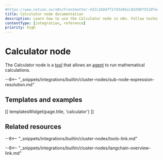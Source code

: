 ```yaml
---
#https://www.notion.so/n8n/Frontmatter-432c2b8dff1f43d4b1c8d20075510fe4
title: Calculator node documentation
description: Learn how to use the Calculator node in n8n. Follow technical documentation to integrate Calculator node into your workflows.
contentType: [integration, reference]
priority: high
---
```


# Calculator node

The Calculator node is a [tool](/glossary.md#ai-tool) that allows an [agent](/glossary.md#ai-agent) to run mathematical calculations.

--8<-- "_snippets/integrations/builtin/cluster-nodes/sub-node-expression-resolution.md"

## Templates and examples

<!-- see https://www.notion.so/n8n/Pull-in-templates-for-the-integrations-pages-37c716837b804d30a33b47475f6e3780 -->
[[ templatesWidget(page.title, 'calculator') ]]

## Related resources

--8<-- "_snippets/integrations/builtin/cluster-nodes/tools-link.md"

--8<-- "_snippets/integrations/builtin/cluster-nodes/langchain-overview-link.md"

